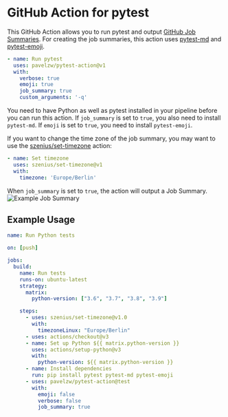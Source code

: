 # GitHub Action for pytest

This GitHub Action allows you to run pytest and output [GitHub Job Summaries](https://github.blog/2022-05-09-supercharging-github-actions-with-job-summaries/). For creating the job summaries, this action uses [pytest-md](https://github.com/hackebrot/pytest-md) and [pytest-emoji](https://github.com/hackebrot/pytest-emoji).

```yaml
- name: Run pytest
  uses: pavelzw/pytest-action@v1
  with:
    verbose: true
    emoji: true
    job_summary: true
    custom_arguments: '-q'
```

You need to have Python as well as pytest installed in your pipeline before you can run this action. If `job_summary` is set to `true`, you also need to install `pytest-md`. If `emoji` is set to `true`, you need to install `pytest-emoji`.

If you want to change the time zone of the job summary, you may want to use the [szenius/set-timezone](https://github.com/marketplace/actions/set-timezone) action:
```yaml
- name: Set timezone
  uses: szenius/set-timezone@v1
  with:
    timezone: 'Europe/Berlin'
```

When `job_summary` is set to `true`, the action will output a Job Summary.
![Example Job Summary](https://user-images.githubusercontent.com/29506042/170843320-2bb104c5-5284-4fff-a83c-525da58a1a7f.png)

## Example Usage

```yaml
name: Run Python tests

on: [push]

jobs:
  build:
    name: Run tests
    runs-on: ubuntu-latest
    strategy:
      matrix:
        python-version: ["3.6", "3.7", "3.8", "3.9"]

    steps:
      - uses: szenius/set-timezone@v1.0
        with:
          timezoneLinux: "Europe/Berlin"
      - uses: actions/checkout@v3
      - name: Set up Python ${{ matrix.python-version }}
        uses: actions/setup-python@v3
        with:
          python-version: ${{ matrix.python-version }}
      - name: Install dependencies
        run: pip install pytest pytest-md pytest-emoji
      - uses: pavelzw/pytest-action@test
        with:
          emoji: false
          verbose: false
          job_summary: true
```
